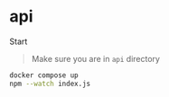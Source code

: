 # api

Start
> Make sure you are in `api` directory

```sh
docker compose up
npm --watch index.js
```